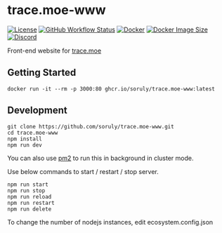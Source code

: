 # trace.moe-www

[![License](https://img.shields.io/github/license/soruly/trace.moe-www.svg?style=flat-square)](https://github.com/soruly/trace.moe-www/blob/master/LICENSE)
[![GitHub Workflow Status](https://img.shields.io/github/workflow/status/soruly/trace.moe-www/Docker%20Image%20CI?style=flat-square)](https://github.com/soruly/trace.moe-www/actions)
[![Docker](https://img.shields.io/docker/pulls/soruly/trace.moe-www?style=flat-square)](https://hub.docker.com/r/soruly/trace.moe-www)
[![Docker Image Size](https://img.shields.io/docker/image-size/soruly/trace.moe-www/latest?style=flat-square)](https://hub.docker.com/r/soruly/trace.moe-www)
[![Discord](https://img.shields.io/discord/437578425767559188.svg?style=flat-square)](https://discord.gg/K9jn6Kj)

Front-end website for [trace.moe](https://github.com/soruly/trace.moe)

## Getting Started

```
docker run -it --rm -p 3000:80 ghcr.io/soruly/trace.moe-www:latest
```

## Development

```
git clone https://github.com/soruly/trace.moe-www.git
cd trace.moe-www
npm install
npm run dev
```

You can also use [pm2](https://pm2.keymetrics.io/) to run this in background in cluster mode.

Use below commands to start / restart / stop server.

```
npm run start
npm run stop
npm run reload
npm run restart
npm run delete
```

To change the number of nodejs instances, edit ecosystem.config.json
